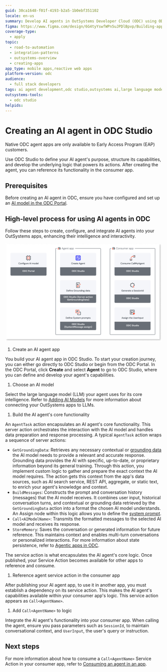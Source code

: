 ```yaml
---
guid: 30ca1648-f01f-4193-b2a5-1b0ebf351102
locale: en-us
summary: Develop AI agents in OutSystems Developer Cloud (ODC) using ODC Studio, configure their capabilities, and integrate them with your mobile and reactive web apps.
figma: https://www.figma.com/design/6G4tyYswfWPn5uJPDlBpvp/Building-apps?m=auto&node-id=7614-231&t=xAl8FSPFM1T6mRgI-1
coverage-type:
  - apply
topic:
  - road-to-automation
  - integration-patterns
  - outsystems-overview
  - creating-apps
app_type: mobile apps,reactive web apps
platform-version: odc
audience:
  - full stack developers
tags: ai agent development,odc studio,outsystems ai,large language models,mobile apps
outsystems-tools:
  - odc studio
helpids: 
---
```


# Creating an AI agent in ODC Studio

<div class="info" markdown="1">

Native ODC agent apps are only available to Early Access Program (EAP) customers.

</div>

Use ODC Studio to define your AI agent's purpose, structure its capabilities, and develop the underlying logic that powers its actions. After creating the agent, you can reference its functionality in the consumer app.

## Prerequisites

Before creating an AI agent in ODC, ensure you have configured and set up an [AI model in the ODC Portal](add-ai-models.md). 

## High-level process for using AI agents in ODC 

Follow these steps to create, configure, and integrate AI agents into your OutSystems apps, enhancing their intelligence and interactivity.

![Diagram showing the high-level process for creating, configuring, and integrating AI agents in OutSystems Developer Cloud (ODC).](images/use-agents-diag.png "High-level process for using AI agents in ODC")

1. Create an AI agent app

You build your AI agent app in ODC Studio. To start your creation journey, you can either go directly to ODC Studio or begin from the ODC Portal. In the ODC Portal, click **Create** and select **Agent** to go to ODC Studio, where you can define and develop your agent's capabilities.

1. Choose an AI model 

Select the large language model (LLM) your agent uses for its core intelligence. Refer to [Adding AI Models](add-ai-models.md) for more information about connecting your OutSystems apps to LLMs.

1. Build the AI agent's core functionality

An `AgentTask` action encapsulates an AI agent's core functionality. This server action orchestrates the interaction with the AI model and handles data preparation and response processing. A typical `AgentTask` action wraps a sequence of server actions:

* `GetGroundingData`: Retrieves any necessary contextual or [grounding data](agentic-apps.md#grounding--grounding-) the AI model needs to provide a relevant and accurate response. Grounding data provides the AI with specific, up-to-date, or proprietary information beyond its general training. Through this action, you implement custom logic to gather and prepare the exact context the AI model requires. The action gets this context from the app's data sources, such as AI search service, REST API, aggregate, or static text, to enrich your agent's knowledge and context.  
* `BuildMessages`: Constructs the prompt and conversation history (messages) that the AI model receives. It combines user input, historical conversation turns, and contextual or grounding data retrieved by the `GetGroundingData` action into a format the chosen AI model understands. An Assign node within this logic allows you to define the [system prompt](agentic-apps.md#system-prompts--system-prompts-).  
* `Call<AIModelName>`: Transmits the formatted messages to the selected AI model and receives its response.  
* `StoreMemory`: Saves the conversation or generated information for future reference. This maintains context and enables multi-turn conversations or personalized interactions. For more information about state persistence, refer to [Agentic apps in ODC](agentic-apps.md#state-persistence--state-persistance-).

The service action is what encapsulates the AI agent's core logic. Once published, your Service Action becomes available for other apps to reference and consume.

1. Reference agent service action in the consumer app

After publishing your AI agent app, to use it in another app, you must establish a dependency on its service action. This makes the AI agent's capabilities available within your consumer app's logic. This service action appears as `Call<AgentName>`. 

1. Add `Call<AgentName>` to logic

Integrate the AI agent's functionality into your consumer app. When calling the agent, ensure you pass parameters such as `SessionId`, to maintain conversational context, and `UserInput`, the user's query or instruction. 

## Next steps

For more information about how to consume a `Call<AgentName>` Service Action in your consumer app, refer to [Consuming an agent in an app](consumer-app.md).
